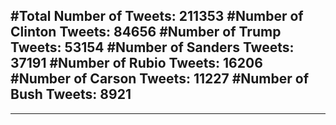 #Total Number of Tweets: 211353 
#Number of Clinton Tweets: 84656
#Number of Trump Tweets: 53154
#Number of Sanders Tweets: 37191
#Number of Rubio Tweets: 16206
#Number of Carson Tweets: 11227
#Number of Bush Tweets: 8921
---
---
